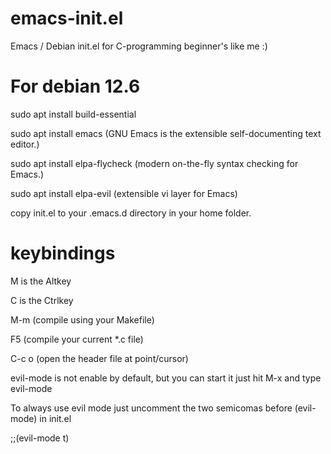# emacs-init.el
Emacs / Debian init.el for C-programming beginner's like me :)

# For debian 12.6

sudo apt install build-essential


sudo apt install emacs (GNU Emacs is the extensible self-documenting text editor.)


sudo apt install elpa-flycheck (modern on-the-fly syntax checking for Emacs.)


sudo apt install elpa-evil (extensible vi layer for Emacs)


copy init.el to your .emacs.d directory in your home folder.


# keybindings
M is the Altkey


C is the Ctrlkey

M-m (compile using your Makefile)


F5  (compile your current *.c file)


C-c o (open the header file at point/cursor)


evil-mode is not enable by default, but you can start it just hit M-x and type evil-mode


To always use evil mode just uncomment the two semicomas before (evil-mode) in init.el


;;(evil-mode t)

